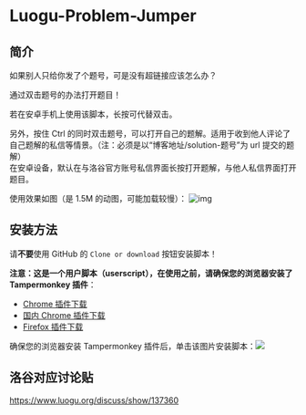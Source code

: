 # Luogu-Problem-Jumper

## 简介
如果别人只给你发了个题号，可是没有超链接应该怎么办？

通过双击题号的办法打开题目！

若在安卓手机上使用该脚本，长按可代替双击。

另外，按住 Ctrl 的同时双击题号，可以打开自己的题解。适用于收到他人评论了自己题解的私信等情景。（注：必须是以“博客地址/solution-题号”为 url 提交的题解）  
在安卓设备，默认在与洛谷官方账号私信界面长按打开题解，与他人私信界面打开题目。

使用效果如图（是 1.5M 的动图，可能加载较慢）：
![img](https://s2.ax1x.com/2019/08/18/mlmBWQ.gif)

## 安装方法

请**不要**使用 GitHub 的 `Clone or download` 按钮安装脚本！

**注意：这是一个用户脚本（userscript），在使用之前，请确保您的浏览器安装了 Tampermonkey 插件**：

- [Chrome 插件下载](https://chrome.google.com/webstore/detail/tampermonkey/dhdgffkkebhmkfjojejmpbldmpobfkfo)
- [国内 Chrome 插件下载](https://www.chromefor.com/tampermonkey-beta_v4-9-5960/)
- [Firefox 插件下载](https://addons.mozilla.org/zh-CN/firefox/addon/tampermonkey/)

确保您的浏览器安装 Tampermonkey 插件后，单击该图片安装脚本：[![](https://s2.ax1x.com/2019/02/10/kaCnRU.png)](https://greasyfork.org/zh-CN/scripts/388947-luogu-problem-jumper)

## 洛谷对应讨论贴

https://www.luogu.org/discuss/show/137360

